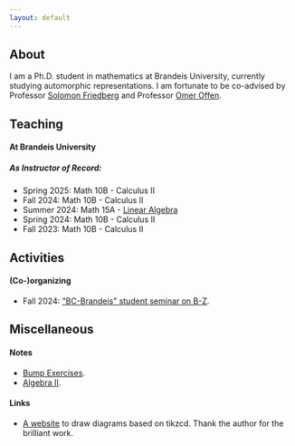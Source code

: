 ```yaml
---
layout: default
---
```





## About
I am a Ph.D. student in mathematics at Brandeis University, currently studying automorphic representations. I am fortunate to be co-advised by Professor [Solomon Friedberg](https://sites.google.com/bc.edu/solomon-friedberg/) and Professor [Omer Offen](https://sites.google.com/brandeis.edu/offen/home).

## Teaching

#### At Brandeis University
##### As Instructor of Record:
  - Spring 2025: Math 10B - Calculus II
  - Fall 2024: Math 10B - Calculus II
  - Summer 2024: Math 15A - [Linear Algebra](./s2024la.md)
  - Spring 2024: Math 10B - Calculus II
  - Fall 2023: Math 10B - Calculus II

## Activities

#### (Co-)organizing
- Fall 2024: ["BC-Brandeis" student seminar on B-Z](./bzf2024.html).

## Miscellaneous

#### Notes

- [Bump Exercises](./bumpex.md). 
- [Algebra II](./algebra2.md).

#### Links
- [A website](https://tikzcd.yichuanshen.de/) to draw diagrams based on tikzcd. Thank the author for the brilliant work.
